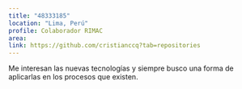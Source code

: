 ```yaml
---
title: "48333185"
location: "Lima, Perú"
profile: Colaborador RIMAC
area: 
link: https://github.com/cristianccq?tab=repositories
---
```


Me interesan las nuevas tecnologías y siempre busco una forma de aplicarlas en los procesos que existen.